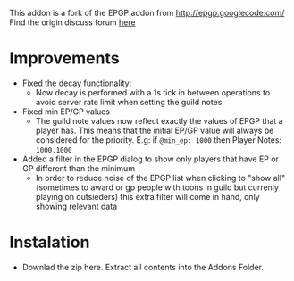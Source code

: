 This addon is a fork of the EPGP addon from http://epgp.googlecode.com/
Find the origin discuss forum [here](http://groups.google.com/group/epgp-discuss)


# Improvements

- Fixed the decay functionality: 
    - Now decay is performed with a 1s tick in between operations to avoid server rate limit when setting the guild notes
- Fixed min EP/GP values
    - The guild note values now reflect exactly the values of EPGP that a player has. This means that the initial EP/GP value will always be considered for the priority. E.g: if `@min_ep: 1000` then Player Notes: `1000,1000`
- Added a filter in the EPGP dialog to show only players that have EP or GP different than the minimum
    - In order to reduce noise of the EPGP list when clicking to "show all" (sometimes to award or gp people with toons in guild but currenly playing on outsieders) this extra filter will come in hand, only showing relevant data

# Instalation 

- Downlad the zip here. Extract all contents into the Addons Folder.

